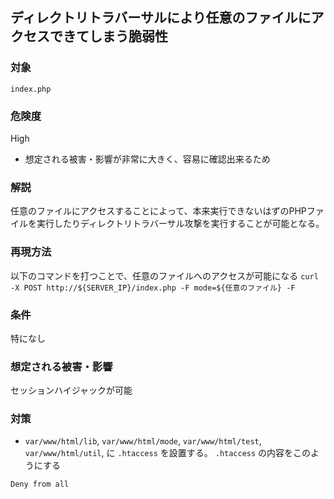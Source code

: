 ## ディレクトリトラバーサルにより任意のファイルにアクセスできてしまう脆弱性
### 対象
`index.php`

### 危険度
High
* 想定される被害・影響が非常に大きく、容易に確認出来るため

### 解説
任意のファイルにアクセスすることによって、本来実行できないはずのPHPファイルを実行したりディレクトリトラバーサル攻撃を実行することが可能となる。


### 再現方法
以下のコマンドを打つことで、任意のファイルへのアクセスが可能になる
`curl -X POST http://${SERVER_IP}/index.php -F mode=${任意のファイル} -F`

### 条件
特になし

### 想定される被害・影響
セッションハイジャックが可能

### 対策
* `var/www/html/lib`, `var/www/html/mode`, `var/www/html/test`, `var/www/html/util`, に `.htaccess` を設置する。
 `.htaccess` の内容をこのようにする
```
Deny from all
```

